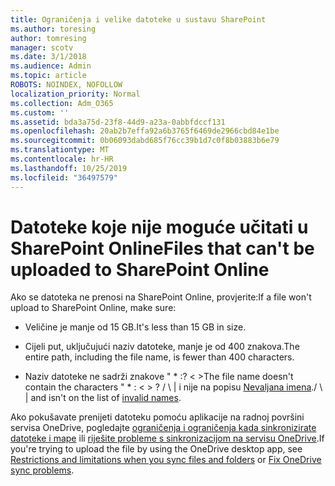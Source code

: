 ```yaml
---
title: Ograničenja i velike datoteke u sustavu SharePoint
ms.author: toresing
author: tomresing
manager: scotv
ms.date: 3/1/2018
ms.audience: Admin
ms.topic: article
ROBOTS: NOINDEX, NOFOLLOW
localization_priority: Normal
ms.collection: Adm_O365
ms.custom: ''
ms.assetid: bda3a75d-23f8-44d9-a23a-0abbfdccf131
ms.openlocfilehash: 20ab2b7effa92a6b3765f6469de2966cbd84e1be
ms.sourcegitcommit: 0b06093dabd685f76cc39b1d7c0f8b03883b6e79
ms.translationtype: MT
ms.contentlocale: hr-HR
ms.lasthandoff: 10/25/2019
ms.locfileid: "36497579"
---
```

# <a name="files-that-cant-be-uploaded-to-sharepoint-online"></a><span data-ttu-id="848d3-102">Datoteke koje nije moguće učitati u SharePoint Online</span><span class="sxs-lookup"><span data-stu-id="848d3-102">Files that can't be uploaded to SharePoint Online</span></span>

<span data-ttu-id="848d3-103">Ako se datoteka ne prenosi na SharePoint Online, provjerite:</span><span class="sxs-lookup"><span data-stu-id="848d3-103">If a file won't upload to SharePoint Online, make sure:</span></span>
  
- <span data-ttu-id="848d3-104">Veličine je manje od 15 GB.</span><span class="sxs-lookup"><span data-stu-id="848d3-104">It's less than 15 GB in size.</span></span>
    
- <span data-ttu-id="848d3-105">Cijeli put, uključujući naziv datoteke, manje je od 400 znakova.</span><span class="sxs-lookup"><span data-stu-id="848d3-105">The entire path, including the file name, is fewer than 400 characters.</span></span>
    
- <span data-ttu-id="848d3-106">Naziv datoteke ne sadrži znakove " \* :? \< \></span><span class="sxs-lookup"><span data-stu-id="848d3-106">The file name doesn't contain the characters " \* : \< \> ?</span></span> <span data-ttu-id="848d3-107">/ \ | i nije na popisu [Nevaljana imena](https://go.microsoft.com/fwlink/?linkid=866430).</span><span class="sxs-lookup"><span data-stu-id="848d3-107">/ \ | and isn't on the list of [invalid names](https://go.microsoft.com/fwlink/?linkid=866430).</span></span>
    
<span data-ttu-id="848d3-108">Ako pokušavate prenijeti datoteku pomoću aplikacije na radnoj površini servisa OneDrive, pogledajte [ograničenja i ograničenja kada sinkronizirate datoteke i mape](http://go.microsoft.com/fwlink/p/?LinkID=717734) ili [riješite probleme s sinkronizacijom na servisu OneDrive](https://go.microsoft.com/fwlink/?linkid=866431).</span><span class="sxs-lookup"><span data-stu-id="848d3-108">If you're trying to upload the file by using the OneDrive desktop app, see [Restrictions and limitations when you sync files and folders](http://go.microsoft.com/fwlink/p/?LinkID=717734) or [Fix OneDrive sync problems](https://go.microsoft.com/fwlink/?linkid=866431).</span></span>
  

